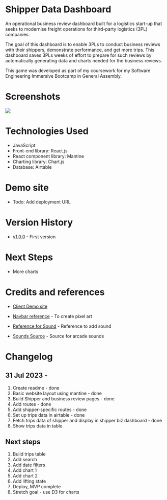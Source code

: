 # Shipper Data Dashboard

An operational business review dashboard built for a logistics start-up that seeks to modernise freight operations for third-party logistics (3PL) companies.

The goal of this dashboard is to enable 3PLs to conduct business reviews with their shippers, demonstrate performance, and get more trips. This dashboard saves 3PLs weeks of effort to prepare for such reviews by automatically generating data and charts needed for the business reviews.

This game was developed as part of my coursework for my Software Engineering Immersive Bootcamp in General Assembly.

# Screenshots

<img src="XXX">

# Technologies Used

- JavaScript
- Front-end library: React.js
- React component library: Mantine
- Charting library: Chart.js
- Database: Airtable

# Demo site

- Todo: Add deployment URL

# Version History

- [v1.0.0][1] - First version

[1]: ...

# Next Steps

- More charts

# Credits and references

- [Client Demo site][5]
- [Navbar reference][6] - To create pixel art
- [Reference for Sound][7] - Reference to add sound
- [Sounds Source][7] - Source for arcade sounds

  [5]: https://dashboard.shipamiga.com/dashboard/recja2ANzmll7wqR5
  [6]: https://ui.mantine.dev/category/navbars#double-navbar
  [7]: https://www.w3schools.com/graphics/game_sound.asp
  [8]: https://www.sounds-resource.com/

# Changelog

## 31 Jul 2023 -

1. Create readme - done
2. Basic website layout using mantine - done
3. Build Shipper and business review pages - done
4. Add routes - done
5. Add shipper-specific routes - done
6. Set up trips data in airtable - done
7. Fetch trips data of shipper and display in shipper biz dashboard - done
8. Show trips data in table

## Next steps

1. Build trips table
2. Add search
3. Add date filters
4. Add chart 1
5. Add chart 2
6. Add lifting state
7. Deploy, MVP complete
8. Stretch goal - use D3 for charts
